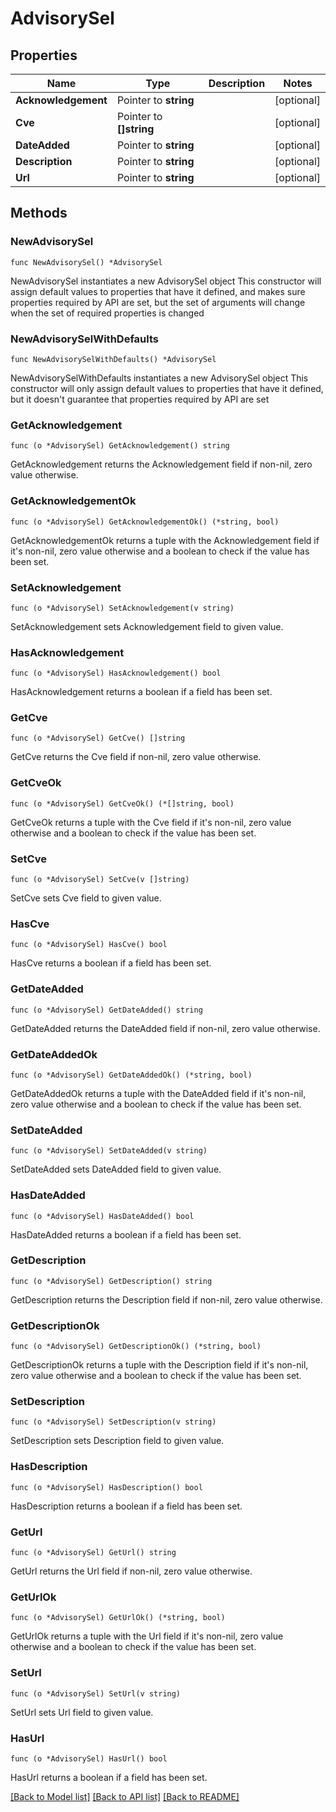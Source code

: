 # AdvisorySel

## Properties

Name | Type | Description | Notes
------------ | ------------- | ------------- | -------------
**Acknowledgement** | Pointer to **string** |  | [optional] 
**Cve** | Pointer to **[]string** |  | [optional] 
**DateAdded** | Pointer to **string** |  | [optional] 
**Description** | Pointer to **string** |  | [optional] 
**Url** | Pointer to **string** |  | [optional] 

## Methods

### NewAdvisorySel

`func NewAdvisorySel() *AdvisorySel`

NewAdvisorySel instantiates a new AdvisorySel object
This constructor will assign default values to properties that have it defined,
and makes sure properties required by API are set, but the set of arguments
will change when the set of required properties is changed

### NewAdvisorySelWithDefaults

`func NewAdvisorySelWithDefaults() *AdvisorySel`

NewAdvisorySelWithDefaults instantiates a new AdvisorySel object
This constructor will only assign default values to properties that have it defined,
but it doesn't guarantee that properties required by API are set

### GetAcknowledgement

`func (o *AdvisorySel) GetAcknowledgement() string`

GetAcknowledgement returns the Acknowledgement field if non-nil, zero value otherwise.

### GetAcknowledgementOk

`func (o *AdvisorySel) GetAcknowledgementOk() (*string, bool)`

GetAcknowledgementOk returns a tuple with the Acknowledgement field if it's non-nil, zero value otherwise
and a boolean to check if the value has been set.

### SetAcknowledgement

`func (o *AdvisorySel) SetAcknowledgement(v string)`

SetAcknowledgement sets Acknowledgement field to given value.

### HasAcknowledgement

`func (o *AdvisorySel) HasAcknowledgement() bool`

HasAcknowledgement returns a boolean if a field has been set.

### GetCve

`func (o *AdvisorySel) GetCve() []string`

GetCve returns the Cve field if non-nil, zero value otherwise.

### GetCveOk

`func (o *AdvisorySel) GetCveOk() (*[]string, bool)`

GetCveOk returns a tuple with the Cve field if it's non-nil, zero value otherwise
and a boolean to check if the value has been set.

### SetCve

`func (o *AdvisorySel) SetCve(v []string)`

SetCve sets Cve field to given value.

### HasCve

`func (o *AdvisorySel) HasCve() bool`

HasCve returns a boolean if a field has been set.

### GetDateAdded

`func (o *AdvisorySel) GetDateAdded() string`

GetDateAdded returns the DateAdded field if non-nil, zero value otherwise.

### GetDateAddedOk

`func (o *AdvisorySel) GetDateAddedOk() (*string, bool)`

GetDateAddedOk returns a tuple with the DateAdded field if it's non-nil, zero value otherwise
and a boolean to check if the value has been set.

### SetDateAdded

`func (o *AdvisorySel) SetDateAdded(v string)`

SetDateAdded sets DateAdded field to given value.

### HasDateAdded

`func (o *AdvisorySel) HasDateAdded() bool`

HasDateAdded returns a boolean if a field has been set.

### GetDescription

`func (o *AdvisorySel) GetDescription() string`

GetDescription returns the Description field if non-nil, zero value otherwise.

### GetDescriptionOk

`func (o *AdvisorySel) GetDescriptionOk() (*string, bool)`

GetDescriptionOk returns a tuple with the Description field if it's non-nil, zero value otherwise
and a boolean to check if the value has been set.

### SetDescription

`func (o *AdvisorySel) SetDescription(v string)`

SetDescription sets Description field to given value.

### HasDescription

`func (o *AdvisorySel) HasDescription() bool`

HasDescription returns a boolean if a field has been set.

### GetUrl

`func (o *AdvisorySel) GetUrl() string`

GetUrl returns the Url field if non-nil, zero value otherwise.

### GetUrlOk

`func (o *AdvisorySel) GetUrlOk() (*string, bool)`

GetUrlOk returns a tuple with the Url field if it's non-nil, zero value otherwise
and a boolean to check if the value has been set.

### SetUrl

`func (o *AdvisorySel) SetUrl(v string)`

SetUrl sets Url field to given value.

### HasUrl

`func (o *AdvisorySel) HasUrl() bool`

HasUrl returns a boolean if a field has been set.


[[Back to Model list]](../README.md#documentation-for-models) [[Back to API list]](../README.md#documentation-for-api-endpoints) [[Back to README]](../README.md)


